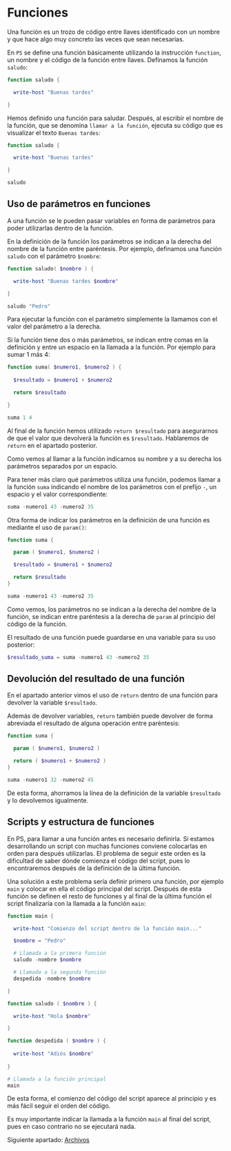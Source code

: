# Funciones
Una función es un trozo de código entre llaves identificado con un nombre y que hace algo muy concreto las veces que sean necesarias. 

En `PS` se define una función básicamente utilizando la instrucción `function`, un nombre y el código de la función entre llaves. Definamos la función `saludo`:

```powershell
function saludo {

  write-host "Buenas tardes"

}
```
Hemos definido una función para saludar. Después, al escribir el nombre de la función, que se denomina `llamar a la función`, ejecuta su código que es visualizar el texto `Buenas tardes`:
```powershell
function saludo {

  write-host "Buenas tardes"

}

saludo
```

## Uso de parámetros en funciones
A una función se le pueden pasar variables en forma de parámetros para poder utilizarlas dentro de la función.

En la definición de la función los parámetros se indican a la derecha del nombre de la función entre paréntesis. Por ejemplo, definamos una función `saludo` con el parámetro `$nombre`:
```powershell
function saludo( $nombre ) {

  write-host "Buenas tardes $nombre"

}

saludo "Pedro"
```
Para ejecutar la función con el parámetro simplemente la llamamos con el valor del parámetro a la derecha.

Si la función tiene dos o más parámetros, se indican entre comas en la definición y entre un espacio en la llamada a la función. Por ejemplo para sumar 1 más 4:

```powershell
function suma( $numero1, $numero2 ) { 
	
  $resultado = $numero1 + $numero2

  return $resultado

}

suma 1 4
```
Al final de la función hemos utilizado `return $resultado` para asegurarnos de que el valor que devolverá la función es `$resultado`. Hablaremos de `return` en el apartado posterior.

Como vemos al llamar a la función indicamos su nombre y a su derecha los parámetros separados por un espacio.

Para tener más claro qué parámetros utiliza una función, podemos llamar a la función `suma` indicando el nombre de los parámetros con el prefijo `-`, un espacio y el valor correspondiente:
```powershell
suma -numero1 43 -numero2 35
```
Otra forma de indicar los parámetros en la definición de una función es mediante el uso de `param()`:
```powershell
function suma {

  param ( $numero1, $numero2 )

  $resultado = $numero1 + $numero2

  return $resultado
}

suma -numero1 43 -numero2 35
```
Como vemos, los parámetros no se indican a la derecha del nombre de la función, se indican entre paréntesis a la derecha de `param` al principio del código de la función.

El resultado de una función puede guardarse en una variable para su uso posterior:
```powershell
$resultado_suma = suma -numero1 43 -numero2 35
```

## Devolución del resultado de una función
En el apartado anterior vimos el uso de `return` dentro de una función para devolver la variable `$resultado`.

Además de devolver variables, `return` también puede devolver de forma abreviada el resultado de alguna operación entre paréntesis:
```powershell
function suma {

  param ( $numero1, $numero2 )

  return ( $numero1 + $numero2 )	
}

suma -numero1 32 -numero2 45
```
De esta forma, ahorramos la línea de la definición de la variable `$resultado` y lo devolvemos igualmente.

## Scripts y estructura de funciones
En PS, para llamar a una función antes es necesario definirla. Si estamos desarrollando un script con muchas funciones conviene colocarlas en orden para después utilizarlas. El problema de seguir este orden es la dificultad de saber dónde comienza el código del script, pues lo encontraremos después de la definición de la última función.

Una solución a este problema sería definir primero una función, por ejemplo `main` y colocar en ella el código principal del script. Después de esta función se definen el resto de funciones y al final de la última función el script finalizaría con la llamada a la función `main`:

```powershell
function main {

  write-host "Comienzo del script dentro de la función main..."

  $nombre = "Pedro"

  # Llamada a la primera función
  saludo -nombre $nombre

  # Llamada a la segunda función
  despedida -nombre $nombre

}

function saludo ( $nombre ) {

  write-host "Hola $nombre"

}

function despedida ( $nombre ) {
    
  write-host "Adiós $nombre"
    
}

# Llamada a la función principal
main
```
De esta forma, el comienzo del código del script aparece al principio y es más fácil seguir el orden del código. 

Es muy importante indicar la llamada a la función `main` al final del script, pues en caso contrario no se ejecutará nada.

Siguiente apartado: [Archivos](./c06-archivos.md#archivos)